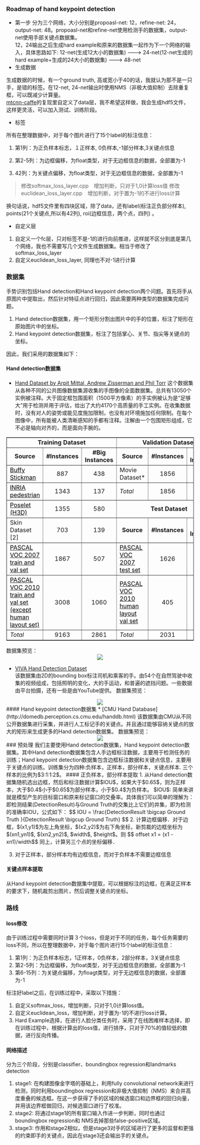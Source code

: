 ### Roadmap of hand keypoint detection
* 第一步
分为三个网络，大小分别是propoasl-net: 12，refine-net: 24，output-net: 48。propoasl-net和refine-net使用检测手的数据集，output-net使用手部关键点数据集。   
12，24输出之后生成hard example和原来的数据集一起作为下一个网络的输入，具体思路如下:
12-net(生成12大小的数据集) ---> 24-net(12-net生成的hard example+生成的24大小的数据集) ---> 48-net
* 生成数据

生成数据的时候，有一个ground truth, 高或宽小于40的话，我就认为那不是一只手，是错的标签。在12-net, 24-net输出时使用NMS（非极大值抑制）去除重复框，可以既减少计算量。  
[mtcnn-caffe](https://github.com/CongWeilin/mtcnn-caffe)的复现里自定义了data层，我不希望这样做，我会生成hdf5文件，这样更灵活，可以加入测试、训练阶段。 

* 标签

所有在整理数据中，对于每个图片进行了15个label的标注信息：    

1. 第1列：为正负样本标志，１正样本, 0负样本,-1部分样本,3关键点信息

2. 第2-5列：为边框偏移，为float类型，对于无边框信息的数据，全部置为-1

3. 42列：为关键点偏移，为float类型，对于无边框信息的数据，全部置为-1    
 

> 修改softmax_loss_layer.cpp　增加判断，只对于1,0计算loss值
修改euclidean_loss_layer.cpp　增加判断，对于置为-1的不进行loss计算

换句话说，hdf5文件里有四块区域，除了data，还有label(标注正负部分样本), points(21个关键点,所以有42列), roi(边框信息，两个点，四列) 。

* 自定义层
1. 自定义一个fc层，只对标签不是-1的进行向前推进，这样就不区分到底是第几个网络，我也不需要写几个文件生成数据集。相当于修改了softmax_loss_layer
2. 自定义euclidean_loss_layer, 同理也不对-1进行计算

### 数据集
手势识别包括Hand detection和Hand keypoint detection两个问题。首先将手从原图片中提取出，然后针对特征点进行回归，因此需要两种类型的数据集完成问题。
1. Hand detection数据集，用一个矩形分割出图片中的手的位置，标注了矩形在原始图片中的坐标。
2. Hand keypoint detection数据集，标注了包括掌心、关节、指尖等关键点的坐标。

因此，我们采用的数据集如下：  
#### Hand detection数据集  
* [Hand Dataset by Arpit Mittal, Andrew Zisserman and Phil Torr](http://www.robots.ox.ac.uk/~vgg/data/hands/) 
这个数据集从各种不同的公共图像数据集源收集的手图像的全面数据集。总共有13050个实例被注释。大于固定框包围面积（1500平方像素）的手实例被认为是“足够大”用于检测并用于评估，给出了大约4170个高质量的手工实例。在收集数据时，没有对人的姿势或能见度施加限制，也没有对环境施加任何限制。在每个图像中，所有能被人类清晰感知的手都有注释。注解由一个包围矩形组成，它不必是轴向对齐的，而是面向手腕的。

<table border="1" cellpadding="2" cellspacing="0" width="80%">
<tbody>
  <tr>
    <td colspan="3" align="center">
      <b>Training Dataset</b>
    </td>
    <td colspan="3" align="center">
      <b>Validation Dataset</b>
    </td>
  </tr>
  <tr>
    <td align="center">
      <b>Source</b>
    </td>
    <td align="center">
      <b>#Instances</b>
    </td>
    <td align="center">
      <b>#Big Instances</b>
    </td>
    <td align="center">
      <b>Source</b>
    </td>
    <td align="center">
      <b>#Instances</b>
    </td>
    <td align="center">
      <b>#Big Instances</b>
    </td>
  </tr>
  <tr>
    <td>
      <a href="http://www.robots.ox.ac.uk/~vgg/data/stickmen/index.html">
        <font color="black">Buffy Stickman</font></a>
    </td>
    <td align="center">887</td>
    <td align="center">438</td>
    <td>Movie Dataset*</td>
    <td align="center">1856</td>
    <td align="center">649</td></tr>
  <tr>
    <td>
      <a href="http://pascal.inrialpes.fr/data/human/">
        <font color="black">INRIA pedestrian</font></a>
    </td>
    <td align="center">1343</td>
    <td align="center">137</td>
    <td>
      <i>Total</i>
    </td>
    <td align="center">1856</td>
    <td align="center">649</td></tr>
  <tr>
    <td>
      <a href="http://www.eecs.berkeley.edu/~lbourdev/poselets/">
        <font color="black">Poselet (H3D)</font></a>
    </td>
    <td align="center">1355</td>
    <td align="center">580</td>
    <td colspan="3" align="center">
      <b>Test Dataset</b>
    </td>
  </tr>
  <tr>
    <td>Skin Dataset [2]</td>
    <td align="center">703</td>
    <td align="center">139</td>
    <td align="center">
      <b>Source</b>
    </td>
    <td align="center">
      <b>#Instances</b>
    </td>
    <td align="center">
      <b>#Big Instances</b>
    </td>
  </tr>
  <tr>
    <td>
      <a href="http://pascallin.ecs.soton.ac.uk/challenges/VOC/voc2007/">
        <font color="black">PASCAL VOC 2007 train and val set
          <font></font></font>
      </a>
    </td>
    <td align="center">1867</td>
    <td align="center">507</td>
    <td>
      <a href="http://pascallin.ecs.soton.ac.uk/challenges/VOC/voc2007/">
        <font color="black">PASCAL VOC 2007 test set</font></a>
    </td>
    <td align="center">1626</td>
    <td align="center">562</td></tr>
  <tr>
    <td width="28%">
      <a href="http://pascallin.ecs.soton.ac.uk/challenges/VOC/voc2010/">
        <font color="black">PASCAL VOC 2010 train and val set (except human layout set)</font></a>
    </td>
    <td align="center">3008</td>
    <td align="center">1060</td>
    <td width="20%">
      <a href="http://pascallin.ecs.soton.ac.uk/challenges/VOC/voc2010/">
        <font color="black">PASCAL VOC 2010 human layout val set</font></a>
    </td>
    <td align="center">405</td>
    <td align="center">98</td></tr>
  <tr>
    <td>
      <i>Total</i>
    </td>
    <td align="center">9163</td>
    <td align="center">2861</td>
    <td>
      <i>Total</i>
    </td>
    <td align="center">2031</td>
    <td align="center">660</td></tr>
</tbody>
</table>
数据集预览：
<div align="center">
    <img src="http://omoitwcai.bkt.clouddn.com/2017-12-21-Picture_1.png">
</div>  

* [VIVA Hand Detection Dataset](http://cvrr.ucsd.edu/vivachallenge/index.php/hands/hand-detection/)   
该数据集由2D的bounding box标注司机和乘客的手。由54个在自然驾驶中收集的视频组成，包括照明的变化，大的手运动，和普遍的遮挡问题。一些数据由平台拍摄，还有一些是由YouTube提供。
数据集预览：  
<div align="center">
    <img src="http://omoitwcai.bkt.clouddn.com/2017-12-21-example-1024x576.png">
</div>
#### Hand keypoint detection数据集 
* [CMU Hand Database](http://domedb.perception.cs.cmu.edu/handdb.html)
该数据集由CMU从不同公开数据集进行采集，并进行人工标记手的关键点。并且通过能够容纳关键点的放大的矩形来生成更多的Hand detection数据集。
数据集预览：  
<div align="center">
    <img src="http://omoitwcai.bkt.clouddn.com/2017-12-21-fig_hand_manual-1.jpg">
</div>
### 预处理   
我们主要使用Hand detection数据集，Hand keypoint detection数据集。其中Hand detection数据集包含人手边框标注数据，主要用于检测任务的训练；Hand keypoint detection数据集包含边框标注数据和关键点信息，主要用于关键点的训练。训练集分为四种:负样本，正样本，部分样本，关键点样本. 三个样本的比例为$3:1:1:2$。   
#### 正负样本，部分样本提取    
1. 从Hand detection数据集随机选出边框，然后和标注数据计算$IOU$，如果大于$0.65$，则为正样本，大于$0.4$小于$0.65$为部分样本，小于$0.4$为负样本。   
$IOU$: 简单来讲就是模型产生的目标窗口和原来标记窗口的交叠率。具体我们可以简单的理解为： 即检测结果(DetectionResult)与Ground Truth的交集比上它们的并集，即为检测的准确率IOU，公式如下：   
$$ IOU = \frac{DetectionResult \bigcap Ground Truth }{DetectionResult \bigcup Ground Truth} $$
2. 计算边框偏移．对于边框，$(x1,y1)$为左上角坐标，$(x2,y2)$为右下角坐标，新剪裁的边框坐标为
$(xn1,yn1)$, $(xn2,yn2)$, $width$, $height$。则 
$$ offset x1 = (x1 - xn1)/width$$
同上，计算另三个点的坐标偏移．   

3. 对于正样本，部分样本均有边框信息，而对于负样本不需要边框信息   

#### 关键点样本提取    
从Hand keypoint detection数据集中提取，可以根据标注的边框，在满足正样本的要求下，随机裁剪出图片，然后调整关键点的坐标。   

### 路线    
#### loss修改   
由于训练过程中需要同时计算３个loss，但是对于不同的任务，每个任务需要的loss不同，所以在整理数据中，对于每个图片进行15个label的标注信息：   
1. 第1列：为正负样本标志，1正样本，0负样本，2部分样本，3关键点信息 
2. 第2-5列：为边框偏移，为float类型，对于无边框信息的数据，全部置为-1 
3. 第6-15列：为关键点偏移，为floagt类型，对于无边框信息的数据，全部置为-1  

标注好label之后，在训练过程中，采取以下措施： 
1. 自定义softmax_loss，增加判断，只对于1,0计算loss值。  
2. 自定义euclidean_loss，增加判断，对于置为-1的不进行loss计算。 
3. Hard Example选择，在进行人脸分类任务时，采用了在线困难样本选择，即在训练过程中，根据计算出的loss值，进行排序，只对于70%的值较低的数据，进行反向传播。 
  
#### 网络描述 
分为三个阶段，分别是classifier、boundingbox regression和landmarks detection 
1. stage1: 在构建图像金字塔的基础上，利用fully convolutional   network来进行检测，同时利用boundingbox regression和非极大值抑制（NMS）来合并高度重叠的候选框。在这一步获得了手的区域的候选窗口和边界框的回归向量，并用该边界框做回归，对候选窗口进行了校准。  
2. stage2: 将通过stage1的所有窗口输入作进一步判断，同时也通过boundingbox regression和 NMS去掉那些false-positive区域。 
3. stage3: 作用和stage2相似，但是stage3对手的区域进行了更多的监督和更强的约束即手的关键点，因此在stage3还会输出手的关键点。  
